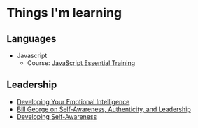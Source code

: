 # Things I'm learning

## Languages

- Javascript
    - Course: [JavaScript Essential Training](https://www.linkedin.com/learning/javascript-essential-training?u=94270754)


## Leadership

- [Developing Your Emotional Intelligence](https://www.linkedin.com/learning/content/1176237?u=94270754)
- [Bill George on Self-Awareness, Authenticity, and Leadership](https://www.linkedin.com/learning/bill-george-on-self-awareness-authenticity-and-leadership?u=94270754)
- [Developing Self-Awareness](https://www.linkedin.com/learning/developing-self-awareness?u=94270754)